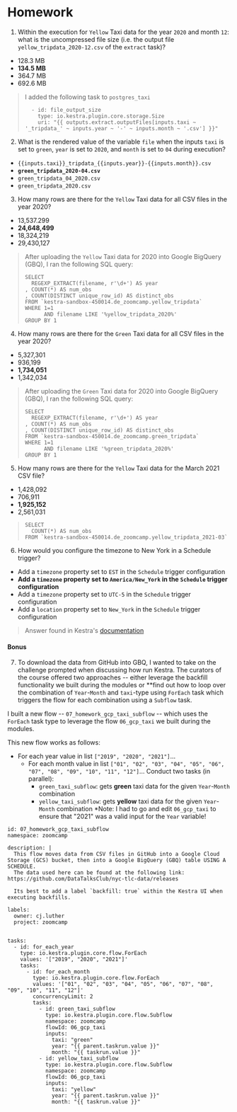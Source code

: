 # Homework

1) Within the execution for `Yellow` Taxi data for the year `2020` and month `12`: what is the uncompressed file size (i.e. the output file `yellow_tripdata_2020-12.csv` of the `extract` task)?
- 128.3 MB
- **134.5 MB**
- 364.7 MB
- 692.6 MB

> I added the following task to `postgres_taxi`
> ```
>   - id: file_output_size
>     type: io.kestra.plugin.core.storage.Size
>     uri: "{{ outputs.extract.outputFiles[inputs.taxi ~ '_tripdata_' ~ inputs.year ~ '-' ~ inputs.month ~ '.csv'] }}"
> ```

2) What is the rendered value of the variable `file` when the inputs `taxi` is set to `green`, `year` is set to `2020`, and `month` is set to `04` during execution?
- `{{inputs.taxi}}_tripdata_{{inputs.year}}-{{inputs.month}}.csv` 
- **`green_tripdata_2020-04.csv`**
- `green_tripdata_04_2020.csv`
- `green_tripdata_2020.csv`

3) How many rows are there for the `Yellow` Taxi data for all CSV files in the year 2020?
- 13,537.299
- **24,648,499**
- 18,324,219
- 29,430,127

> After uploading the `Yellow` Taxi data for 2020 into Google BigQuery (GBQ), I ran the following SQL query:
> ```
> SELECT 
>   REGEXP_EXTRACT(filename, r'\d+') AS year
> , COUNT(*) AS num_obs
> , COUNT(DISTINCT unique_row_id) AS distinct_obs
> FROM `kestra-sandbox-450014.de_zoomcamp.yellow_tripdata`
> WHERE 1=1
>       AND filename LIKE '%yellow_tripdata_2020%'
> GROUP BY 1
> ```

4) How many rows are there for the `Green` Taxi data for all CSV files in the year 2020?
- 5,327,301
- 936,199
- **1,734,051**
- 1,342,034

> After uploading the `Green` Taxi data for 2020 into Google BigQuery (GBQ), I ran the following SQL query:
> ```
> SELECT 
>   REGEXP_EXTRACT(filename, r'\d+') AS year
> , COUNT(*) AS num_obs
> , COUNT(DISTINCT unique_row_id) AS distinct_obs
> FROM `kestra-sandbox-450014.de_zoomcamp.green_tripdata`
> WHERE 1=1
>       AND filename LIKE '%green_tripdata_2020%'
> GROUP BY 1
> ```

5) How many rows are there for the `Yellow` Taxi data for the March 2021 CSV file?
- 1,428,092
- 706,911
- **1,925,152**
- 2,561,031

> ```
> SELECT 
>   COUNT(*) AS num_obs
> FROM `kestra-sandbox-450014.de_zoomcamp.yellow_tripdata_2021-03`
> ```

6) How would you configure the timezone to New York in a Schedule trigger?
- Add a `timezone` property set to `EST` in the `Schedule` trigger configuration  
- **Add a `timezone` property set to `America/New_York` in the `Schedule` trigger configuration**
- Add a `timezone` property set to `UTC-5` in the `Schedule` trigger configuration
- Add a `location` property set to `New_York` in the `Schedule` trigger configuration  

> Answer found in Kestra's [documentation](https://kestra.io/docs/workflow-components/triggers/schedule-trigger#:~:text=A%20schedule%20that%20runs%20daily%20at%20midnight%20US%20Eastern%20time.)




#### Bonus
7) To download the data from GitHub into GBQ, I wanted to take on the challenge prompted when discussing how run Kestra. The curators of the course offered two approaches -- either leverage the backfill functionality we built during the modules or **find out how to loop over the combination of `Year`-`Month` and `taxi`-type using `ForEach` task which triggers the flow for each combination using a `Subflow` task.

I built a new flow -- `07_homework_gcp_taxi_subflow` -- which uses the `ForEach` task type to leverage the flow `06_gcp_taxi` we built during the modules. 

This new flow works as follows:
- For each year value in list `["2019", "2020", "2021"]`...
    - For each month value in list `["01", "02", "03", "04", "05", "06", "07", "08", "09", "10", "11", "12"]`...
      Conduct two tasks (in parallel):
        - `green_taxi_subflow`: gets **green** taxi data for the given `Year`-`Month` combination
        - `yellow_taxi_subflow`: gets **yellow** taxi data for the given `Year`-`Month` combination
*Note: I had to go and edit `06_gcp_taxi` to ensure that "2021" was a valid input for the `Year` variable!

```
id: 07_homework_gcp_taxi_subflow
namespace: zoomcamp

description: |
  This flow moves data from CSV files in GitHub into a Google Cloud Storage (GCS) bucket, then into a Google BigQuery (GBQ) table USING A SCHEDULE.
  The data used here can be found at the following link: https://github.com/DataTalksClub/nyc-tlc-data/releases

  Its best to add a label `backfill: true` within the Kestra UI when executing backfills.

labels: 
  owner: cj.luther
  project: zoomcamp


tasks:
  - id: for_each_year
    type: io.kestra.plugin.core.flow.ForEach
    values: '["2019", "2020", "2021"]'
    tasks:
      - id: for_each_month
        type: io.kestra.plugin.core.flow.ForEach
        values: '["01", "02", "03", "04", "05", "06", "07", "08", "09", "10", "11", "12"]'
        concurrencyLimit: 2
        tasks:
          - id: green_taxi_subflow
            type: io.kestra.plugin.core.flow.Subflow
            namespace: zoomcamp
            flowId: 06_gcp_taxi
            inputs:
              taxi: "green"
              year: "{{ parent.taskrun.value }}"
              month: "{{ taskrun.value }}"
          - id: yellow_taxi_subflow
            type: io.kestra.plugin.core.flow.Subflow
            namespace: zoomcamp
            flowId: 06_gcp_taxi
            inputs:
              taxi: "yellow"
              year: "{{ parent.taskrun.value }}"
              month: "{{ taskrun.value }}"
```